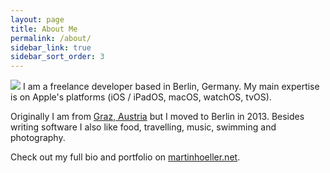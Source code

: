 ```yaml
---
layout: page
title: About Me
permalink: /about/
sidebar_link: true
sidebar_sort_order: 3
---
```


<img src="../assets/profile.png">
I am a freelance developer based in Berlin, Germany. My main expertise is on Apple's platforms (iOS / iPadOS, macOS, watchOS, tvOS).

Originally I am from <a href="https://en.wikipedia.org/wiki/Graz" target="_blank">Graz, Austria</a> but I moved to Berlin in 2013. Besides writing software I also like food, travelling, music, swimming and photography.

Check out my full bio and portfolio on <a href="https://www.martinhoeller.net/" target="_blank">martinhoeller.net</a>.
